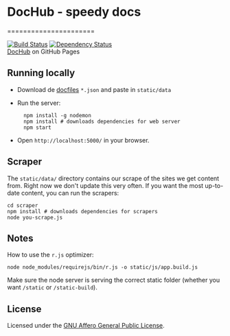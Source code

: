 # DocHub - speedy docs
======================

[![Build Status](https://travis-ci.org/neiesc/dochub.png?branch=master)](https://travis-ci.org/neiesc/dochub)
[![Dependency Status](https://gemnasium.com/neiesc/dochub.png)](https://gemnasium.com/neiesc/dochub)
<br />[DocHub](http://neiesc.github.io/dochub/) on GitHub Pages

## Running locally

* Download de [docfiles](https://github.com/neiesc/dochub/tree/gh-pages) `*.json` and paste in `static/data`
* Run the server:

        npm install -g nodemon
        npm install # downloads dependencies for web server
        npm start
* Open `http://localhost:5000/` in your browser.

## Scraper

The `static/data/` directory contains our scrape of the sites we get content from. Right now we don't update this very often. If you want the most up-to-date content, you can run the scrapers:

    cd scraper
    npm install # downloads dependencies for scrapers
    node you-scrape.js

## Notes

How to use the `r.js` optimizer:

    node node_modules/requirejs/bin/r.js -o static/js/app.build.js

Make sure the node server is serving the correct static folder
(whether you want `/static` or `/static-build`).

## License

Licensed under the [GNU Affero General Public License](https://github.com/neiesc/dochub/blob/master/LICENSE).
